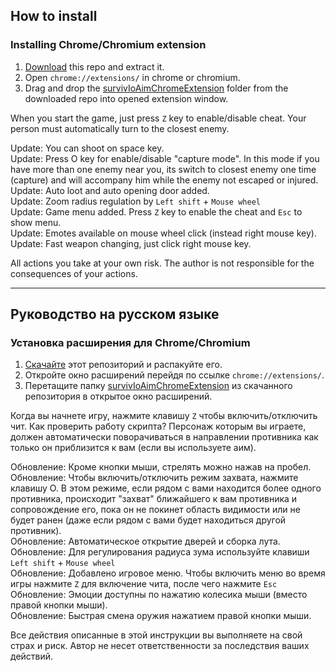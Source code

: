 ## How to install
### Installing Chrome/Chromium extension
1. [Download](https://github.com/w3x731/survivIoAim/archive/master.zip) this repo and extract it.
2. Open `chrome://extensions/` in chrome or chromium.
3. Drag and drop the [survivIoAimChromeExtension](https://github.com/w3x731/survivIoAim/tree/master/survivIoAimChromeExtension) folder from the downloaded repo into opened extension window.

When you start the game, just press `Z` key to enable/disable cheat. Your person must automatically turn to the closest enemy.  

Update: You can shoot on space key.  
Update: Press O key for enable/disable "capture mode". In this mode if you have more than one enemy near you, its switch to closest enemy one time (capture) and will accompany him while the enemy not escaped or injured.  
Update: Auto loot and auto opening door added.  
Update: Zoom radius regulation by `Left shift` + `Mouse wheel`  
Update: Game menu added. Press `Z` key to enable the cheat and `Esc` to show menu.  
Update: Emotes available on mouse wheel click (instead right mouse key).  
Update: Fast weapon changing, just click right mouse key.  

All actions you take at your own risk. The author is not responsible for the consequences of your actions.

---
## Руководство на русском языке
### Установка расширения для Chrome/Chromium
1. [Скачайте](https://github.com/w3x731/survivIoAim/archive/master.zip) этот репозиторий и распакуйте его.
1. Откройте окно расширений перейдя по ссылке `chrome://extensions/`.
2. Перетащите папку [survivIoAimChromeExtension](https://github.com/w3x731/survivIoAim/tree/master/survivIoAimChromeExtension) из скачанного репозитория в открытое окно расширений.

Когда вы начнете игру, нажмите клавишу `Z` чтобы включить/отключить чит. Как проверить работу скрипта? Персонаж которым вы играете, должен автоматически поворачиваться в направлении противника как только он приблизится к вам (если вы используете аим).  

Обновление: Кроме кнопки мыши, стрелять можно нажав на пробел.  
Обновление: Чтобы включить/отключить режим захвата, нажмите клавишу O. В этом режиме, если рядом с вами находится более одного противника, происходит "захват" ближайшего к вам противника и сопровождение его, пока он не покинет область видимости или не будет ранен (даже если рядом с вами будет находиться другой противник).  
Обновление: Автоматическое открытие дверей и сборка лута.  
Обновление: Для регулирования радиуса зума используйте клавиши `Left shift` + `Mouse wheel`  
Обновление: Добавлено игровое меню. Чтобы включить меню во время игры нажмите `Z` для включение чита, после чего нажмите `Esc`   
Обновление: Эмоции доступны по нажатию колесика мыши (вместо правой кнопки мыши).  
Обновление: Быстрая смена оружия нажатием правой кнопки мыши.  

Все действия описанные в этой инструкции вы выполняете на свой страх и риск. Автор не несет ответственности за последствия ваших действий.